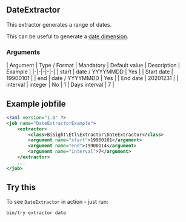 
## DateExtractor

This extractor generates a range of dates.

This can be useful to generate a [date dimension](http://en.wikipedia.org/wiki/Dimension_(data_warehouse)#Common_patterns).

### Arguments

| Argument | Type / Format | Mandatory | Default value | Description | Example |
|-|-|-|-|-|
| start | date / YYYYMMDD | Yes | | Start date | 19900101 |
| end | date / YYYYMMDD | Yes | | End date | 20201231 |
| interval | integer | No | 1 | Days interval | 7 |

## Example jobfile

```xml
<?xml version="1.0" ?>
<job name="DateExtractorExample">
    <extractor>
        <class>BiSight\Etl\Extractor\DateExtractor</class>
        <argument name="start">19900101</argument>
        <argument name="end">19900114</argument>
        <argument name="interval">7</argument>
    </extractor>
    ...
</job>
```

## Try this

To see `DateExtractor` in action - just run:

```
bin/try extractor date
```

